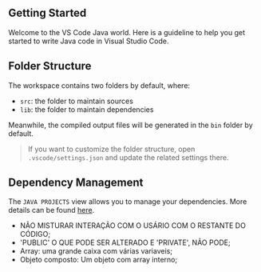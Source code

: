 ## Getting Started

Welcome to the VS Code Java world. Here is a guideline to help you get started to write Java code in Visual Studio Code.

## Folder Structure

The workspace contains two folders by default, where:

- `src`: the folder to maintain sources
- `lib`: the folder to maintain dependencies

Meanwhile, the compiled output files will be generated in the `bin` folder by default.

> If you want to customize the folder structure, open `.vscode/settings.json` and update the related settings there.

## Dependency Management

The `JAVA PROJECTS` view allows you to manage your dependencies. More details can be found [here](https://github.com/microsoft/vscode-java-dependency#manage-dependencies).

- NÃO MISTURAR INTERAÇÃO COM O USÁRIO COM O RESTANTE DO CÓDIGO;
- 'PUBLIC' O QUE PODE SER ALTERADO E 'PRIVATE', NÃO PODE;
- Array: uma grande caixa com várias variaveis;
- Objeto composto: Um objeto com array interno; 